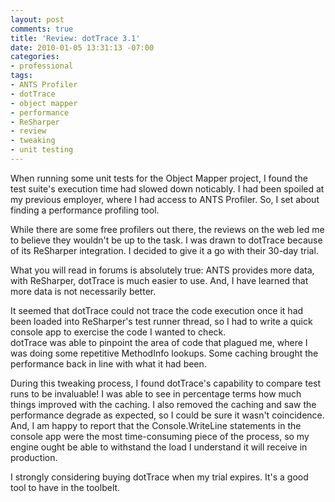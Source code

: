 ```yaml
---
layout: post
comments: true
title: 'Review: dotTrace 3.1'
date: 2010-01-05 13:31:13 -07:00
categories:
- professional
tags:
- ANTS Profiler
- dotTrace
- object mapper
- performance
- ReSharper
- review
- tweaking
- unit testing
---
```

When running some unit tests for the Object Mapper project, I found the test suite's execution time had slowed down noticably. I had been spoiled at my previous employer, where I had access to ANTS Profiler. So, I set about finding a performance profiling tool.

While there are some free profilers out there, the reviews on the web led me to believe they wouldn't be up to the task. I was drawn to dotTrace because of its ReSharper integration. I decided to give it a go with their 30-day trial.

What you will read in forums is absolutely true: ANTS provides more data, with ReSharper, dotTrace is much easier to use. And, I have learned that more data is not necessarily better.

It seemed that dotTrace could not trace the code execution once it had been loaded into ReSharper's test runner thread, so I had to write a quick console app to exercise the code I wanted to check.  
dotTrace was able to pinpoint the area of code that plagued me, where I was doing some repetitive MethodInfo lookups. Some caching brought the performance back in line with what it had been.

During this tweaking process, I found dotTrace's capability to compare test runs to be invaluable! I was able to see in percentage terms how much things improved with the caching. I also removed the caching and saw the performance degrade as expected, so I could be sure it wasn't coincidence. And, I am happy to report that the Console.WriteLine statements in the console app were the most time-consuming piece of the process, so my engine ought be able to withstand the load I understand it will receive in production.

I strongly considering buying dotTrace when my trial expires. It's a good tool to have in the toolbelt.
